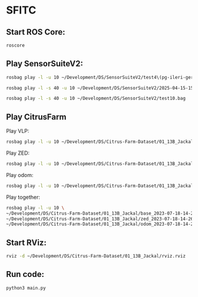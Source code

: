 # SFITC

## Start ROS Core:

```bash
roscore
```

## Play SensorSuiteV2:

```bash
rosbag play -l -u 10 ~/Development/DS/SensorSuiteV2/test4\(pg-ileri-geri-sol-sag\).bag 
```

```bash
rosbag play -l -s 40 -u 10 ~/Development/DS/SensorSuiteV2/2025-04-15-15-30-12.bag
```

```bash
rosbag play -l -s 40 -u 10 ~/Development/DS/SensorSuiteV2/test10.bag
```

## Play CitrusFarm

Play VLP:

```bash
rosbag play -l -u 10 ~/Development/DS/Citrus-Farm-Dataset/01_13B_Jackal/base_2023-07-18-14-26-48_0.bag 
```

Play ZED:

```bash
rosbag play -l -u 10 ~/Development/DS/Citrus-Farm-Dataset/01_13B_Jackal/zed_2023-07-18-14-26-49_0.bag
```

Play odom:

```bash
rosbag play -l -u 10 ~/Development/DS/Citrus-Farm-Dataset/01_13B_Jackal/odom_2023-07-18-14-26-48.bag
```

Play together:

```bash
rosbag play -l -u 10 \
~/Development/DS/Citrus-Farm-Dataset/01_13B_Jackal/base_2023-07-18-14-26-48_0.bag \
~/Development/DS/Citrus-Farm-Dataset/01_13B_Jackal/zed_2023-07-18-14-26-49_0.bag \
~/Development/DS/Citrus-Farm-Dataset/01_13B_Jackal/odom_2023-07-18-14-26-48.bag
```

## Start RViz:

```bash
rviz -d ~/Development/DS/Citrus-Farm-Dataset/01_13B_Jackal/rviz.rviz
```

## Run code:

```bash
python3 main.py
```